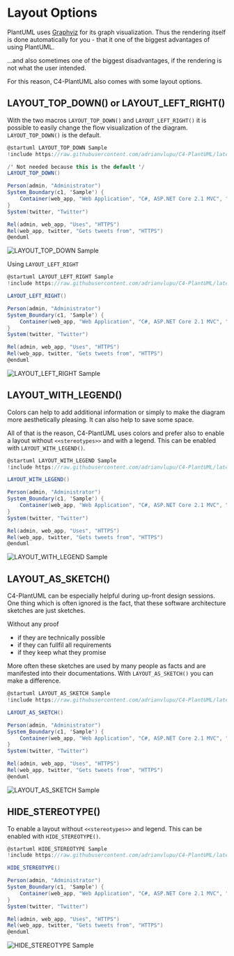 # Layout Options

PlantUML uses [Graphviz](https://www.graphviz.org/) for its graph visualization. Thus the rendering itself is done automatically for you - that it one of the biggest advantages of using PlantUML.

...and also sometimes one of the biggest disadvantages, if the rendering is not what the user intended.

For this reason, C4-PlantUML also comes with some layout options.

## LAYOUT_TOP_DOWN() or LAYOUT_LEFT_RIGHT()

With the two macros `LAYOUT_TOP_DOWN()` and `LAYOUT_LEFT_RIGHT()` it is possible to easily change the flow visualization of the diagram. `LAYOUT_TOP_DOWN()` is the default.

```csharp
@startuml LAYOUT_TOP_DOWN Sample
!include https://raw.githubusercontent.com/adrianvlupu/C4-PlantUML/latest/C4_Container.puml

/' Not needed because this is the default '/
LAYOUT_TOP_DOWN()

Person(admin, "Administrator")
System_Boundary(c1, 'Sample') {
    Container(web_app, "Web Application", "C#, ASP.NET Core 2.1 MVC", "Allows users to compare multiple Twitter timelines")
}
System(twitter, "Twitter")

Rel(admin, web_app, "Uses", "HTTPS")
Rel(web_app, twitter, "Gets tweets from", "HTTPS")
@enduml
```

![LAYOUT_TOP_DOWN Sample](https://www.plantuml.com/plantuml/png/NP1DJyCm38Rl-HLc7DP9ezKG9quh0y5X7nNhc3XLQUknI6aI9IxLXFZlkDhO454aI_Rhruyz3IGzjOs6UVg-skH5ligAnzLs2MlPE8tYIfbAjpN2diY5-oJniei_5EtRiWteAsi83SMLRH9PUoNDfsvTcypkRZ8j3MqMyqHBma2SAcQibigWZnsF528Pmj8I6CGQQoYnakm9j5S1-DCUeSQTR3N1C17_0AEH41dwO4qawqQPCGpIFgf0NfBrWv5O7m9XKppOrjJI7w9gCeRXSQ_X2Bu4y3iZHHsMXNIEVRPOGkgSLfKaPSs0KxFhCQJhB5u-vTpY4MxZ2IpUPdqjrTfs0VfpCBG5leMJB6aONF4io3j5X1v8DQXvLc2sxnDTHCSY-vnaN1Ilg7-tkc1j0dToVCdpRCsgNdIkNcoUaHYZmpxil6t-japHr7pv7m00 "LAYOUT_TOP_DOWN Sample")


Using `LAYOUT_LEFT_RIGHT`

```csharp
@startuml LAYOUT_LEFT_RIGHT Sample
!include https://raw.githubusercontent.com/adrianvlupu/C4-PlantUML/latest/C4_Container.puml

LAYOUT_LEFT_RIGHT()

Person(admin, "Administrator")
System_Boundary(c1, 'Sample') {
    Container(web_app, "Web Application", "C#, ASP.NET Core 2.1 MVC", "Allows users to compare multiple Twitter timelines")
}
System(twitter, "Twitter")

Rel(admin, web_app, "Uses", "HTTPS")
Rel(web_app, twitter, "Gets tweets from", "HTTPS")
@enduml
```

![LAYOUT_LEFT_RIGHT Sample](https://www.plantuml.com/plantuml/png/PL1DIyD05BplhrZheIdKX8edJusXjaAhfKaLJs6RFEt2Vh7xrb34_-uBhLPmBmDlvhsPsMb0uJ5gnPVvwzEsgfUp-whUFCmN5I-5TWhOXJIDYYtmFQ8BjrdcHPU-Izp7NGpW6siG3AQDrPbelHJcGqKNi-BcQgs4mUrgcIc14916TK5g8Gtur94fO_zSan5ZQ_31caIqMfen7-Gzoe1UeFM34IiF0K7NTpQQLlX3qap6V7WCEnpnJyRf_Vea7UnguHpTUO4TpvrJiX4ehHdGgBWSyxnSfu-pYbOyyEjqmbVFHS_bIjakyBvZu6Wv5NI293egbEJ5gquYWkSeDIZo2fJjwvGkmID9Tquo8ja6r4-hSwnje4t2HLMjIrBreb_sV6OEI34wwE7DM_rtPGgcfU_y1W00 "LAYOUT_LEFT_RIGHT Sample")


## LAYOUT_WITH_LEGEND()

Colors can help to add additional information or simply to make the diagram more aesthetically pleasing.
It can also help to save some space.

All of that is the reason, C4-PlantUML uses colors and prefer also to enable a layout without `<<stereotypes>>` and with a legend.
This can be enabled with `LAYOUT_WITH_LEGEND()`.

```csharp
@startuml LAYOUT_WITH_LEGEND Sample
!include https://raw.githubusercontent.com/adrianvlupu/C4-PlantUML/latest/C4_Container.puml

LAYOUT_WITH_LEGEND()

Person(admin, "Administrator")
System_Boundary(c1, 'Sample') {
    Container(web_app, "Web Application", "C#, ASP.NET Core 2.1 MVC", "Allows users to compare multiple Twitter timelines")
}
System(twitter, "Twitter")

Rel(admin, web_app, "Uses", "HTTPS")
Rel(web_app, twitter, "Gets tweets from", "HTTPS")
@enduml
```

![LAYOUT_WITH_LEGEND Sample](https://www.plantuml.com/plantuml/png/PL1DJy905BplhrZnG4cm3SQJ9sebO0BOs2Bnr2pjKpRPh-o-sX3ZV_Sr89YubqdUp7ipizE0mcEh5L-cRy-Rije-bOjgEPlFre-y4DefO5VIrAfjWEyHNRXF4Y-w-4FYljsr0Nnj3OB1kBOw4OsNmdogrhL9TdUJAs5mirecIY04f56LaLf80pvsvChOVzjen5WEFbWJYKPBC-Q3j4SPq0kqVZ1YnI4WwEh1jgOH_X3Lap4V7jCEH_oBSNfdewY3NIMSepjRsF7KEILhWTAQ0Osowp5FYpnUpqfQyS1lumbVlMOzbofbky3xae6ZvTJG2PBeLg4aBrvs4X4yHwb1aLUWRD-dT14UIRfpaX79Na3zjhh4sWJQ95oKPLwGgXUTsSkPEI35wA27Ts_rtvKfc8R-ymS0 "LAYOUT_WITH_LEGEND Sample")


## LAYOUT_AS_SKETCH()

C4-PlantUML can be especially helpful during up-front design sessions.
One thing which is often ignored is the fact, that these software architecture sketches are just sketches.

Without any proof

* if they are technically possible
* if they can fullfil all requirements
* if they keep what they promise

More often these sketches are used by many people as facts and are manifested into their documentations.
With `LAYOUT_AS_SKETCH()` you can make a difference.

```csharp
@startuml LAYOUT_AS_SKETCH Sample
!include https://raw.githubusercontent.com/adrianvlupu/C4-PlantUML/latest/C4_Container.puml

LAYOUT_AS_SKETCH()

Person(admin, "Administrator")
System_Boundary(c1, 'Sample') {
    Container(web_app, "Web Application", "C#, ASP.NET Core 2.1 MVC", "Allows users to compare multiple Twitter timelines")
}
System(twitter, "Twitter")

Rel(admin, web_app, "Uses", "HTTPS")
Rel(web_app, twitter, "Gets tweets from", "HTTPS")
@enduml
```

![LAYOUT_AS_SKETCH Sample](https://www.plantuml.com/plantuml/png/NL1DIyD05BplhrZheIdKX8edJusXMB3LO5B5KzWcJxkmN-o-DHJnl_j2QolkPU3Dl3SpEmyeF4Qj-2f_UzhKJLurrSEYBfQy4jefO1VIj2fsm7U8BjnccHTz-Y5n5xSnW6-jGJ2OjbPdelDIc4yLNSoAcwjI2OERzIfJ0Y4WZPg2r48QyAaZJyR-coOJnahmmPf4T5gQAH_b0yg0Ng3remchzW51DtSscaxuVTBEfdnyo3gUy2_6wPriaXwsZN2Exhp2bkVEATaAbDQCQ5HSJdbUbUdZegOL3_mwdV7rIp5mkLAs3toe63XQJlsS88cE2YLvyRgNYE0vIWsAl09b-pwcI_10qfsZZ4Zs3EgtrJdM9j0cuRAkoufKW-Z4di_S0rAC7WPuzrR_NPc3wUWtVm00 "LAYOUT_AS_SKETCH Sample")


## HIDE_STEREOTYPE()

To enable a layout without `<<stereotypes>>` and legend.
This can be enabled with `HIDE_STEREOTYPE()`.

```csharp
@startuml HIDE_STEREOTYPE Sample
!include https://raw.githubusercontent.com/adrianvlupu/C4-PlantUML/latest/C4_Container.puml

HIDE_STEREOTYPE()

Person(admin, "Administrator")
System_Boundary(c1, 'Sample') {
    Container(web_app, "Web Application", "C#, ASP.NET Core 2.1 MVC", "Allows users to compare multiple Twitter timelines")
}
System(twitter, "Twitter")

Rel(admin, web_app, "Uses", "HTTPS")
Rel(web_app, twitter, "Gets tweets from", "HTTPS")
@enduml
```

![HIDE_STEREOTYPE Sample](https://www.plantuml.com/plantuml/png/NL1DIyD05BplhrZheIdKX8edJuqrMC5gQ5B5KzWcJxkmN-o-DHJnl_j2gnNtCl1ctfkPdGSK7gDMV7b_MpHLNQoBf_grB7Wbj5F0pgHfLUo0xn1TkCuoB_hqNU8kRcC0trg3O31jhSv4vwKm7ogwc2skBaeb36vM3vaI205fr2n8BQG1dpgoPEoVPp9Xh0GVh4b4fwMPyb4-e0pe1Le_ch1g7n1qSsEZwOJV9-rioiU7gEC9_sIStgzBqiEs4SxHdHVOyjmv9Lk1qfeHZHRdKvvNPVfOrBJYWL-cCxvwNWnShfJj0nyQ1ewMKpqdIAAZGabUlEub8dYEKeCYhq3Plexf4ZoGTESe8vAjGVsqEiNQ1DeaNDPrMP5g4FsofpDtW1IZXm7UlDL_L-PWElhCRm00 "HIDE_STEREOTYPE Sample")


